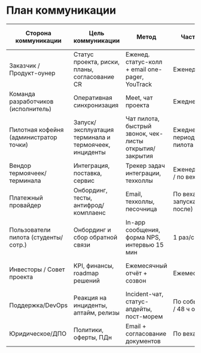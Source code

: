 # План коммуникации

| Сторона коммуникации | Цель коммуникации | Метод | Частота | Ответственный (со стороны исполнителя) | Контакты |
| --- | --- | --- | --- | --- | --- |
| Заказчик / Продукт-оунер | Статус проекта, риски, планы, согласование CR | Еженед. статус-колл + email one-pager, YouTrack | Еженедельно | Макеев (PM), Курюкин (отчёт) | Телеграм, Email |
| Команда разработчиков (исполнитель) | Оперативная синхронизация | Meet, чат проекта | Ежедневно | Макеев | Телеграм, Meet |
| Пилотная кофейня (администратор точки) | Запуск/эксплуатация терминала и термоячеек, инциденты | Чат пилота, быстрый звонок, чек-листы открытия/закрытия | Ежедневно в период пилота | Черкесов (техника), Макеев (координация) | Телеграм, Телефон |
| Вендор термоячеек/терминала | Интеграция, поставка, сервис | Трекер задач интеграции, техколлы | Еженедельно / по вехам | Черкесов | Телеграм, Email |
| Платежный провайдер | Онбординг, тесты, антифрод/комплаенс | Email, техколлы, песочница | По вехам (до запуска, после) | Рыбаков | Email |
| Пользователи пилота (студенты/сотр.) | Онбординг и сбор обратной связи | In-app сообщения, форма NPS, интервью 15 мин | 1 раз/спринт | Крайнов (скрипт/дизайн), Рыбаков (анализ) | In-app, форма |
| Инвесторы / Совет проекта | KPI, финансы, roadmap решений | Ежемесячный отчёт + созвон | Ежемесячно | Макеев (презентация), Рыбаков (метрики) | Email, Meet |
| Поддержка/DevOps | Реакция на инциденты, аптайм, релизы | Incident-чат, статус-апдейты, пост-морем | По событию / 48 ч отчёт | Черкесов (техника), Макеев (эскалация) | Телеграм, Status Page |
| Юридическое/ДПО | Политики, оферты, ПДн | Email + согласование документов | По вехам | Курюкин (редактура) | Email |
